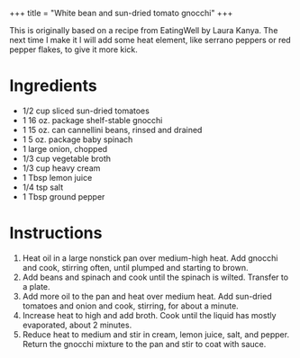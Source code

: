 +++
title = "White bean and sun-dried tomato gnocchi"
+++

This is originally based on a recipe from EatingWell by Laura Kanya. The next time I make it I will add some heat element, like serrano peppers or red pepper flakes, to give it more kick.

# Ingredients

- 1/2 cup sliced sun-dried tomatoes
- 1 16 oz. package shelf-stable gnocchi
- 1 15 oz. can cannellini beans, rinsed and drained
- 1 5 oz. package baby spinach
- 1 large onion, chopped
- 1/3 cup vegetable broth
- 1/3 cup heavy cream
- 1 Tbsp lemon juice
- 1/4 tsp salt
- 1 Tbsp ground pepper

# Instructions

1. Heat oil in a large nonstick pan over medium-high heat. Add gnocchi and cook, stirring often, until plumped and starting to brown.
2. Add beans and spinach and cook until the spinach is wilted. Transfer to a plate.
3. Add more oil to the pan and heat over medium heat. Add sun-dried tomatoes and onion and cook, stirring, for about a minute.
4. Increase heat to high and add broth. Cook until the liquid has mostly evaporated, about 2 minutes.
5. Reduce heat to medium and stir in cream, lemon juice, salt, and pepper. Return the gnocchi mixture to the pan and stir to coat with sauce.
